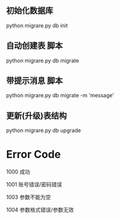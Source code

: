 ## 初始化数据库
python migrare.py db init

## 自动创建表 脚本
python migrare.py db migrate
## 带提示消息 脚本
python migrare.py db migrate -m 'message'

## 更新(升级)表结构
python migrare.py db upgrade

# Error Code
1000 成功

1001 账号错误/密码错误

1003 参数不能为空

1004 参数格式错误/参数无效
